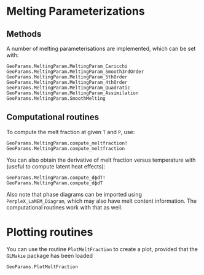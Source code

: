 # Melting Parameterizations

## Methods
A number of melting parameterisations are implemented, which can be set with:

```@docs
GeoParams.MeltingParam.MeltingParam_Caricchi
GeoParams.MeltingParam.MeltingParam_Smooth3rdOrder
GeoParams.MeltingParam.MeltingParam_5thOrder
GeoParams.MeltingParam.MeltingParam_4thOrder
GeoParams.MeltingParam.MeltingParam_Quadratic
GeoParams.MeltingParam.MeltingParam_Assimilation
GeoParams.MeltingParam.SmoothMelting
```
## Computational routines
To compute the melt fraction at given `T` and `P`, use:
```@docs
GeoParams.MeltingParam.compute_meltfraction!
GeoParams.MeltingParam.compute_meltfraction
```

You can also obtain the derivative of melt fraction versus temperature with (useful to compute latent heat effects):
```@docs
GeoParams.MeltingParam.compute_dϕdT!
GeoParams.MeltingParam.compute_dϕdT
```

Also note that phase diagrams can be imported using `PerpleX_LaMEM_Diagram`, which may also have melt content information.
The computational routines work with that as well.

# Plotting routines
You can use the routine `PlotMeltFraction` to create a plot, provided that the `GLMakie` package has been loaded
```@docs
GeoParams.PlotMeltFraction
```